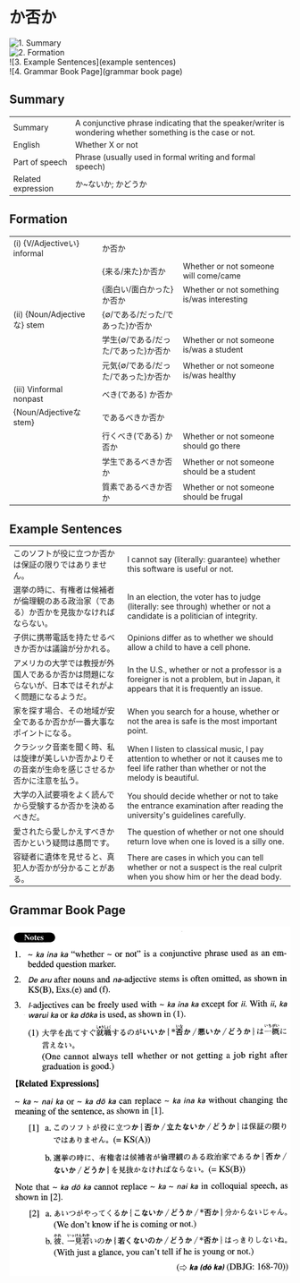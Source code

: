 # か否か

![1. Summary](summary)<br>
![2. Formation](formation)<br>
![3. Example Sentences](example sentences)<br>
![4. Grammar Book Page](grammar book page)<br>


## Summary

<table><tr>   <td>Summary</td>   <td>A conjunctive phrase indicating that the speaker/writer is wondering whether something is the case or not.</td></tr><tr>   <td>English</td>   <td>Whether X or not</td></tr><tr>   <td>Part of speech</td>   <td>Phrase (usually used in formal writing and formal speech)</td></tr><tr>   <td>Related expression</td>   <td>か~ないか; かどうか</td></tr></table>

## Formation

<table class="table"><tbody><tr class="tr head"><td class="td"><span class="numbers">(i)</span> <span class="bold">{V/Adjectiveい} informal</span></td><td class="td"><span class="concept">か否か</span></td><td class="td"></td></tr><tr class="tr"><td class="td"></td><td class="td"><span>{来る/来た}</span><span class="concept">か否か</span></td><td class="td"><span>Whether or not someone will come/came</span></td></tr><tr class="tr"><td class="td"></td><td class="td"><span>{面白い/面白かった}</span><span class="concept">か否か</span></td><td class="td"><span>Whether or not something is/was interesting</span></td></tr><tr class="tr head"><td class="td"><span class="numbers">(ii)</span> <span class="bold">{Noun/Adjectiveな} stem</span></td><td class="td"><span>{∅/である/だった/であった}</span><span class="concept">か否か</span></td><td class="td"></td></tr><tr class="tr"><td class="td"></td><td class="td"><span>学生{∅/である/だった/であった}</span><span class="concept">か否か</span></td><td class="td"><span>Whether or not someone is/was a student</span></td></tr><tr class="tr"><td class="td"></td><td class="td"><span>元気{∅/である/だった/であった}</span><span class="concept">か否か</span></td><td class="td"><span>Whether or not someone is/was healthy</span></td></tr><tr class="tr head"><td class="td"><span class="numbers">(iii)</span> <span class="bold">Vinformal nonpast</span></td><td class="td"><span>べき(である)</span> <span class="concept">か否か</span></td><td class="td"></td></tr><tr class="tr head"><td class="td"><span class="bold">{Noun/Adjectiveなstem}</span></td><td class="td"><span>であるべき</span><span class="concept">か否か</span></td><td class="td"></td></tr><tr class="tr"><td class="td"></td><td class="td"><span>行くべき(である)</span> <span class="concept">か否か</span></td><td class="td"><span>Whether or not someone should go there</span></td></tr><tr class="tr"><td class="td"></td><td class="td"><span>学生であるべき</span><span class="concept">か否か</span></td><td class="td"><span>Whether or not someone should be a student</span></td></tr><tr class="tr"><td class="td"></td><td class="td"><span>質素であるべき</span><span class="concept">か否か</span></td><td class="td"><span>Whether or not someone should be frugal</span></td></tr></tbody></table>

## Example Sentences

<table><tr>   <td>このソフトが役に立つか否かは保証の限りではありません。</td>   <td>I cannot say (literally: guarantee) whether this software is useful or not.</td></tr><tr>   <td>選挙の時に、有権者は候補者が倫理観のある政治家（である）か否かを見抜かなければならない。</td>   <td>In an election, the voter has to judge (literally: see through) whether or not a candidate is a politician of integrity.</td></tr><tr>   <td>子供に携帯電話を持たせるべきか否かは議論が分かれる。</td>   <td>Opinions differ as to whether we should allow a child to have a cell phone.</td></tr><tr>   <td>アメリカの大学では教授が外国人であるか否かは問題にならないが、日本ではそれがよく問題になるようだ。</td>   <td>In the U.S., whether or not a professor is a foreigner is not a problem, but in Japan, it appears that it is frequently an issue.</td></tr><tr>   <td>家を探す場合、その地域が安全であるか否かが一番大事なポイントになる。</td>   <td>When you search for a house, whether or not the area is safe is the most important point.</td></tr><tr>   <td>クラシック音楽を聞く時、私は旋律が美しいか否かよりその音楽が生命を感じさせるか否かに注意を払う。</td>   <td>When I listen to classical music, I pay attention to whether or not it causes me to feel life rather than whether or not the melody is beautiful.</td></tr><tr>   <td>大学の入試要項をよく読んでから受験するか否かを決めるべきだ。</td>   <td>You should decide whether or not to take the entrance examination after reading the university's guidelines carefully.</td></tr><tr>   <td>愛されたら愛しかえすべきか否かという疑問は愚問です。</td>   <td>The question of whether or not one should return love when one is loved is a silly one.</td></tr><tr>   <td>容疑者に遺体を見せると、真犯人か否かが分かることがある。</td>   <td>There are cases in which you can tell whether or not a suspect is the real culprit when you show him or her the dead body.</td></tr></table>

## Grammar Book Page

![](../img/Advancedか否か.png)

